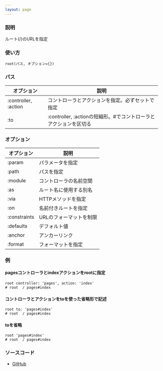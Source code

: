 ```yaml
---
layout: page
---
```


### 説明

ルート(/)のURLを指定

### 使い方

    root(パス, オプション={})

### パス

| オプション           | 説明                                                              |
| -------------------- | ----------------------------------------------------------------- |
| :controller, :action | コントローラとアクションを指定。必ずセットで指定                  |
| :to                  | :controller, :actionの短縮形。#でコントローラとアクションを区切る |

### オプション

| オプション   | 説明                    |
| ------------ | ----------------------- |
| :param       | パラメータを指定        |
| :path        | パスを指定              |
| :module      | コントローラの名前空間  |
| :as          | ルート名に使用する別名  |
| :via         | HTTPメソッドを指定      |
| :on          | 名前付きルートを指定    |
| :constraints | URLのフォーマットを制限 |
| :defaults    | デフォルト値            |
| :anchor      | アンカーリンク          |
| :format      | フォーマットを指定      |

### 例

#### pagesコントローラとindexアクションをrootに指定

    root controller: 'pages', action: 'index'
    # root  / pages#index

#### コントローラとアクションをtoを使った省略形で記述

    root to: 'pages#index'
    # root  / pages#index

#### toを省略

    root 'pages#index'
    # root  / pages#index

### ソースコード

- [GitHub](https://github.com/rails/rails/blob/984c3ef2775781d47efa9f541ce570daa2434a80/actionpack/lib/action_dispatch/routing/mapper.rb#L1656)
